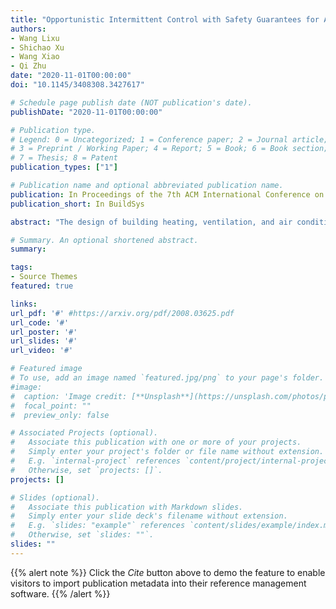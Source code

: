 ```yaml
---
title: "Opportunistic Intermittent Control with Safety Guarantees for Autonomous Systems"
authors:
- Wang Lixu
- Shichao Xu
- Wang Xiao
- Qi Zhu
date: "2020-11-01T00:00:00"
doi: "10.1145/3408308.3427617"

# Schedule page publish date (NOT publication's date).
publishDate: "2020-11-01T00:00:00"

# Publication type.
# Legend: 0 = Uncategorized; 1 = Conference paper; 2 = Journal article;
# 3 = Preprint / Working Paper; 4 = Report; 5 = Book; 6 = Book section;
# 7 = Thesis; 8 = Patent
publication_types: ["1"]

# Publication name and optional abbreviated publication name.
publication: In Proceedings of the 7th ACM International Conference on Systems for Energy-Efficient Buildings, Cities, and Transportation
publication_short: In BuildSys

abstract: "The design of building heating, ventilation, and air conditioning (HVAC) system is critically important, as it accounts for around half of building energy consumption and directly affects occupant comfort, productivity, and health. Traditional HVAC control methods are typically based on creating explicit physical models for building thermal dynamics, which often require significant effort to develop and are difficult to achieve sufficient accuracy and efficiency for runtime building control and scalability for field implementations. Recently, deep reinforcement learning (DRL) has emerged as a promising data-driven method that provides good control performance without analyzing physical models at runtime. However, a major challenge to DRL (and many other data-driven learning methods) is the long training time it takes to reach the desired performance. In this work, we present a novel transfer learning based approach to overcome this challenge. Our approach can effectively transfer a DRL-based HVAC controller trained for the source building to a controller for the target building with minimal effort and improved performance, by decomposing the design of neural network controller into a transferable front-end network that captures building-agnostic behavior and a back-end network that can be efficiently trained for each specific building. We conducted experiments on a variety of transfer scenarios between buildings with different sizes, numbers of thermal zones, materials and layouts, air conditioner types, and ambient weather conditions. The experimental results demonstrated the effectiveness of our approach in significantly reducing the training time, energy cost, and temperature violations."

# Summary. An optional shortened abstract.
summary:

tags:
- Source Themes
featured: true

links:
url_pdf: '#' #https://arxiv.org/pdf/2008.03625.pdf
url_code: '#'
url_poster: '#'
url_slides: '#'
url_video: '#'

# Featured image
# To use, add an image named `featured.jpg/png` to your page's folder.
#image:
#  caption: 'Image credit: [**Unsplash**](https://unsplash.com/photos/pLCdAaMFLTE)'
#  focal_point: ""
#  preview_only: false

# Associated Projects (optional).
#   Associate this publication with one or more of your projects.
#   Simply enter your project's folder or file name without extension.
#   E.g. `internal-project` references `content/project/internal-project/index.md`.
#   Otherwise, set `projects: []`.
projects: []

# Slides (optional).
#   Associate this publication with Markdown slides.
#   Simply enter your slide deck's filename without extension.
#   E.g. `slides: "example"` references `content/slides/example/index.md`.
#   Otherwise, set `slides: ""`.
slides: ""
---
```



{{% alert note %}}
Click the *Cite* button above to demo the feature to enable visitors to import publication metadata into their reference management software.
{{% /alert %}}
